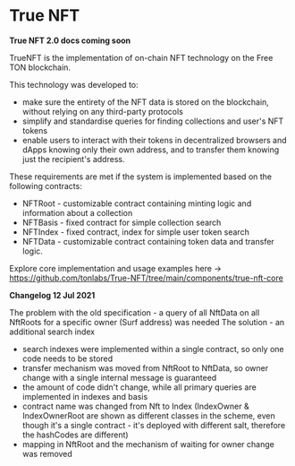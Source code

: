 # True NFT

**True NFT 2.0 docs coming soon**

TrueNFT is the implementation of on-chain NFT technology on the Free TON blockchain.

This technology was developed to:

- make sure the entirety of the NFT data is stored on the blockchain, without relying on any third-party protocols
- simplify and standardise queries for finding collections and user's NFT tokens
- enable users to interact with their tokens in decentralized browsers and dApps knowing only their own address, and to transfer them knowing just the recipient's address.

These requirements are met if the system is implemented based on the following contracts:

- NFTRoot - customizable contract containing minting logic and information about a collection
- NFTBasis - fixed contract for simple collection search
- NFTIndex - fixed contract, index for simple user token search
- NFTData - customizable contract containing token data and transfer logic.

Explore core implementation and usage examples here -> https://github.com/tonlabs/True-NFT/tree/main/components/true-nft-core

**Changelog 12 Jul 2021**

The problem with the old specification - a query of all NftData on all NftRoots for a specific owner (Surf address) was needed
The solution - an additional search index

- search indexes were implemented within a single contract, so only one code needs to be stored
- transfer mechanism was moved from NftRoot to NftData, so owner change with a single internal message is guaranteed
- the amount of code didn't change, while all primary queries are implemented in indexes and basis
- contract name was changed from Nft to Index (IndexOwner & IndexOwnerRoot are shown as different classes in the scheme, even though it's a single contract - it's deployed with different salt, therefore the hashCodes are different)
- mapping in NftRoot and the mechanism of waiting for owner change was removed
